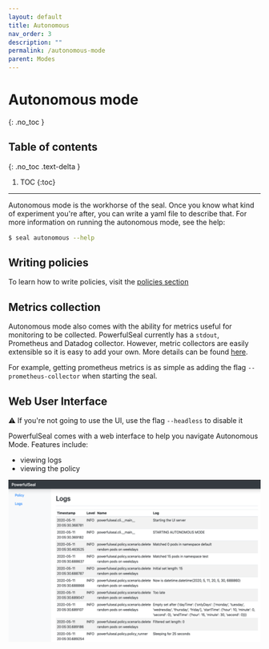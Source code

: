 ```yaml
---
layout: default
title: Autonomous
nav_order: 3
description: ""
permalink: /autonomous-mode
parent: Modes
---
```


# Autonomous mode
{: .no_toc }

## Table of contents
{: .no_toc .text-delta }

1. TOC
{:toc}

---

Autonomous mode is the workhorse of the seal. Once you know what kind of experiment you're after, you can write a yaml file to describe that. For more information on running the autonomous mode, see the help:


```sh
$ seal autonomous --help
```

## Writing policies

To learn how to write policies, visit the [policies section](./policies)

## Metrics collection

Autonomous mode also comes with the ability for metrics useful for monitoring to be collected. PowerfulSeal currently has a `stdout`, Prometheus and Datadog collector. However, metric collectors are easily extensible so it is easy to add your own. More details can be found [here](./in-depth-topics#metric-collection).

For example, getting prometheus metrics is as simple as adding the flag `--prometheus-collector` when starting the seal.


## Web User Interface

⚠️ If you're not going to use the UI, use the flag `--headless` to disable it

PowerfulSeal comes with a web interface to help you navigate Autonomous Mode. Features include:

- viewing logs
- viewing the policy


[![web interface](./media/web.png)](https://github.com/powerfulseal/powerfulseal/blob/master/docs/media/web.png)

